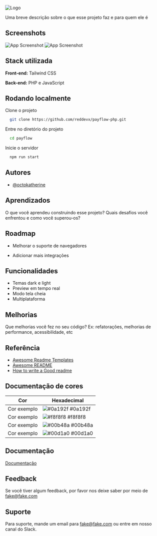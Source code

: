![Logo](https://raw.githubusercontent.com/reddevx/payflow-php/master/static/images/2.png)

Uma breve descrição sobre o que esse projeto faz e para quem ele é


## Screenshots

![App Screenshot](https://raw.githubusercontent.com/reddevx/payflow-php/master/static/images/scrennshot.png)
![App Screenshot](https://raw.githubusercontent.com/reddevx/payflow-php/master/static/images/screenshot-2.png)


## Stack utilizada

**Front-end:** Tailwind CSS

**Back-end:** PHP e JavaScript

## Rodando localmente

Clone o projeto

```bash
  git clone https://github.com/reddevx/payflow-php.git
```

Entre no diretório do projeto

```bash
  cd payflow
```

Inicie o servidor

```bash
  npm run start
```


## Autores

- [@octokatherine](https://www.github.com/octokatherine)


## Aprendizados

O que você aprendeu construindo esse projeto? Quais desafios você enfrentou e como você superou-os?


## Roadmap

- Melhorar o suporte de navegadores

- Adicionar mais integrações


## Funcionalidades

- Temas dark e light
- Preview em tempo real
- Modo tela cheia
- Multiplataforma


## Melhorias

Que melhorias você fez no seu código? Ex: refatorações, melhorias de performance, acessibilidade, etc


## Referência

 - [Awesome Readme Templates](https://awesomeopensource.com/project/elangosundar/awesome-README-templates)
 - [Awesome README](https://github.com/matiassingers/awesome-readme)
 - [How to write a Good readme](https://bulldogjob.com/news/449-how-to-write-a-good-readme-for-your-github-project)

## Documentação de cores

| Cor               | Hexadecimal                                                |
| ----------------- | ---------------------------------------------------------------- |
| Cor exemplo       | ![#0a192f](https://via.placeholder.com/10/0a192f?text=+) #0a192f |
| Cor exemplo       | ![#f8f8f8](https://via.placeholder.com/10/f8f8f8?text=+) #f8f8f8 |
| Cor exemplo       | ![#00b48a](https://via.placeholder.com/10/00b48a?text=+) #00b48a |
| Cor exemplo       | ![#00d1a0](https://via.placeholder.com/10/00b48a?text=+) #00d1a0 |


## Documentação

[Documentação](https://link-da-documentação)


## Feedback

Se você tiver algum feedback, por favor nos deixe saber por meio de fake@fake.com


## Suporte

Para suporte, mande um email para fake@fake.com ou entre em nosso canal do Slack.

